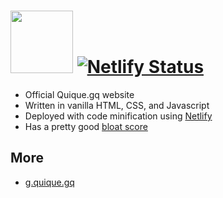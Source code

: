 <a href="https://quique.gq"><img height="100" src="https://quique.gq/assets/logo.svg"></a>
[![Netlify Status](https://api.netlify.com/api/v1/badges/dad463e0-d0df-47e9-9038-e83bdfd15eea/deploy-status)](https://app.netlify.com/sites/quique/deploys)
=====
<ul>
  <li>Official Quique.gq website</li>
  <li>Written in vanilla HTML, CSS, and Javascript</li>
  <li>Deployed with code minification using <a href="https://netlify.com">Netlify</a></li>
  <li>Has a pretty good <a target="_blank" href="https://www.webbloatscore.com/?url=quique.gq">bloat score</a></li>
</ul>
<h2>More</h2>
<ul>
  <li><a href="https://github.com/quique-gq/g">g.quique.gq</a></li>
</ul>
